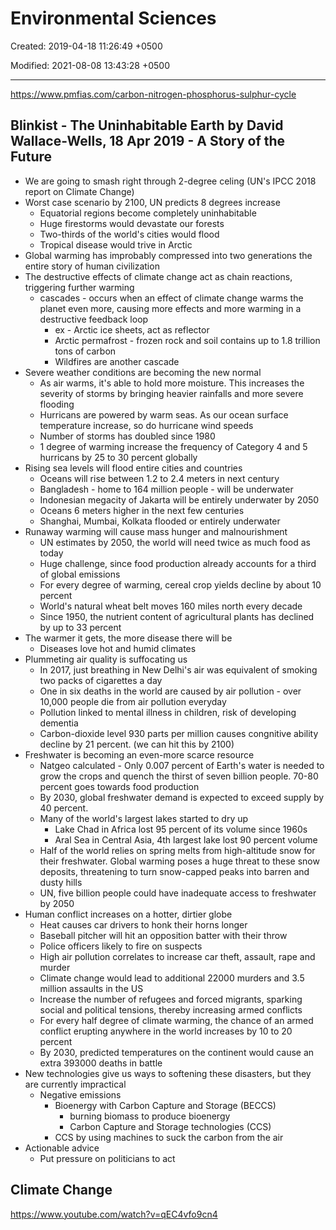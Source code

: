 # Environmental Sciences

Created: 2019-04-18 11:26:49 +0500

Modified: 2021-08-08 13:43:28 +0500

---

<https://www.pmfias.com/carbon-nitrogen-phosphorus-sulphur-cycle>

## Blinkist - The Uninhabitable Earth by David Wallace-Wells, 18 Apr 2019 - A Story of the Future

- We are going to smash right through 2-degree celing (UN's IPCC 2018 report on Climate Change)
- Worst case scenario by 2100, UN predicts 8 degrees increase
  - Equatorial regions become completely uninhabitable
  - Huge firestorms would devastate our forests
  - Two-thirds of the world's cities would flood
  - Tropical disease would trive in Arctic
- Global warming has improbably compressed into two generations the entire story of human civilization
- The destructive effects of climate change act as chain reactions, triggering further warming
  - cascades - occurs when an effect of climate change warms the planet even more, causing more effects and more warming in a destructive feedback loop
    - ex - Arctic ice sheets, act as reflector
    - Arctic permafrost - frozen rock and soil contains up to 1.8 trillion tons of carbon
    - Wildfires are another cascade
- Severe weather conditions are becoming the new normal
  - As air warms, it's able to hold more moisture. This increases the severity of storms by bringing heavier rainfalls and more severe flooding
  - Hurricans are powered by warm seas. As our ocean surface temperature increase, so do hurricane wind speeds
  - Number of storms has doubled since 1980
  - 1 degree of warming increase the frequency of Category 4 and 5 hurricans by 25 to 30 percent globally
- Rising sea levels will flood entire cities and countries
  - Oceans will rise between 1.2 to 2.4 meters in next century
  - Bangladesh - home to 164 million people - will be underwater
  - Indonesian megacity of Jakarta will be entirely underwater by 2050
  - Oceans 6 meters higher in the next few centuries
  - Shanghai, Mumbai, Kolkata flooded or entirely underwater
- Runaway warming will cause mass hunger and malnourishment
  - UN estimates by 2050, the world will need twice as much food as today
  - Huge challenge, since food production already accounts for a third of global emissions
  - For every degree of warming, cereal crop yields decline by about 10 percent
  - World's natural wheat belt moves 160 miles north every decade
  - Since 1950, the nutrient content of agricultural plants has declined by up to 33 percent
- The warmer it gets, the more disease there will be
  - Diseases love hot and humid climates
- Plummeting air quality is suffocating us
  - In 2017, just breathing in New Delhi's air was equivalent of smoking two packs of cigarettes a day
  - One in six deaths in the world are caused by air pollution - over 10,000 people die from air pollution everyday
  - Pollution linked to mental illness in children, risk of developing dementia
  - Carbon-dioxide level 930 parts per million causes congnitive ability decline by 21 percent. (we can hit this by 2100)
- Freshwater is becoming an even-more scarce resource
  - Natgeo calculated - Only 0.007 percent of Earth's water is needed to grow the crops and quench the thirst of seven billion people. 70-80 percent goes towards food production
  - By 2030, global freshwater demand is expected to exceed supply by 40 percent.
  - Many of the world's largest lakes started to dry up
    - Lake Chad in Africa lost 95 percent of its volume since 1960s
    - Aral Sea in Central Asia, 4th largest lake lost 90 percent volume
  - Half of the world relies on spring melts from high-altitude snow for their freshwater. Global warming poses a huge threat to these snow deposits, threatening to turn snow-capped peaks into barren and dusty hills
  - UN, five billion people could have inadequate access to freshwater by 2050
- Human conflict increases on a hotter, dirtier globe
  - Heat causes car drivers to honk their horns longer
  - Baseball pitcher will hit an opposition batter with their throw
  - Police officers likely to fire on suspects
  - High air pollution correlates to increase car theft, assault, rape and murder
  - Climate change would lead to additional 22000 murders and 3.5 million assaults in the US
  - Increase the number of refugees and forced migrants, sparking social and political tensions, thereby increasing armed conflicts
  - For every half degree of climate warming, the chance of an armed conflict erupting anywhere in the world increases by 10 to 20 percent
  - By 2030, predicted temperatures on the continent would cause an extra 393000 deaths in battle
- New technologies give us ways to softening these disasters, but they are currently impractical
  - Negative emissions
    - Bioenergy with Carbon Capture and Storage (BECCS)
      - burning biomass to produce bioenergy
      - Carbon Capture and Storage technologies (CCS)
    - CCS by using machines to suck the carbon from the air
- Actionable advice
  - Put pressure on politicians to act

## Climate Change

<https://www.youtube.com/watch?v=qEC4vfo9cn4>
